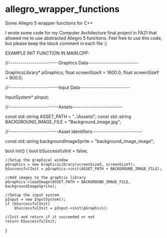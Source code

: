 # allegro_wrapper_functions
Some Allegro 5 wrapper functions for C++

I wrote some code for my Computer Architecture final project in FA21 that allowed me to use abstracted Allegro 5 functions. Feel free to use this code, but please keep the block comment in each file :)

EXAMPLE INIT FUNCTION IN MAIN.CPP:

//-------------------------Graphics Data-------------------------

GraphicsLibrary* pGraphics;
float screenSizeX = 1600.0;
float screenSizeY = 900.0;

//-------------------------Input Data-------------------------

InputSystem* pInput;

//-------------------------Assets-------------------------

const std::string ASSET_PATH = "..\\Assets\\";
const std::string BACKGROUND_IMAGE_FILE = "Background_Image.jpg";

//-------------------------Asset Identifiers-------------------------

const std::string backgroundImageSprite = "background_image_image";

bool init()
{
	bool bSuccessfulInit = false;

	//Setup the graphical window
	pGraphics = new GraphicsLibrary(screenSizeX, screenSizeY);
	bSuccessfulInit = pGraphics->init(ASSET_PATH + BACKGROUND_IMAGE_FILE);

	//Add images to the graphcis library
	pGraphics->loadImage(ASSET_PATH + BACKGROUND_IMAGE_FILE, backgroundImageSprite);

	//Setup the input system
	pInput = new InputSystem();
	if (bSuccessfulInit)
		bSuccessfulInit = pInput->init(pGraphics);

	//Init and return if it succeeded or not
	return bSuccessfulInit;
}
